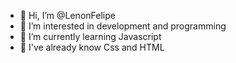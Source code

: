 - 👋 Hi, I’m @LenonFelipe
- 👀 I’m interested in development and programming
- 🌱 I’m currently learning Javascript
- 🤗 I've already know Css and HTML 
